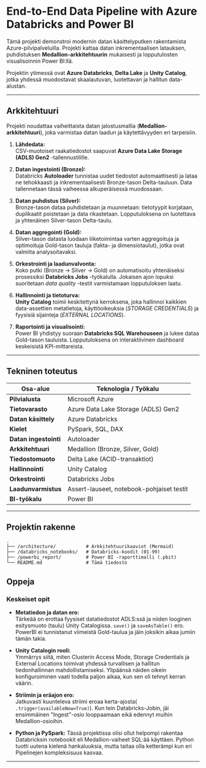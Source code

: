 # End-to-End Data Pipeline with Azure Databricks and Power BI

Tämä projekti demonstroi modernin datan käsittelyputken rakentamista Azure-pilvipalveluilla. Projekti kattaa datan inkrementaalisen latauksen, puhdistuksen **Medallion-arkkitehtuurin** mukaisesti ja lopputulosten visualisoinnin Power BI:llä.

Projektin ytimessä ovat **Azure Databricks**, **Delta Lake** ja **Unity Catalog**, jotka yhdessä muodostavat skaalautuvan, luotettavan ja hallitun data-alustan.

---

## Arkkitehtuuri

Projekti noudattaa vaiheittaista datan jalostusmallia (**Medallion-arkkitehtuuri**), joka varmistaa datan laadun ja käytettävyyden eri tarpeisiin.

1. **Lähdedata:**  
   CSV-muotoiset raakatiedostot saapuvat **Azure Data Lake Storage (ADLS) Gen2** -tallennustilille.

2. **Datan ingestointi (Bronze):**  
   Databricks **Autoloader** tunnistaa uudet tiedostot automaattisesti ja lataa ne tehokkaasti ja inkrementaalisesti Bronze-tason Delta-tauluun. Data tallennetaan tässä vaiheessa alkuperäisessä muodossaan.

3. **Datan puhdistus (Silver):**  
   Bronze-tason dataa puhdistetaan ja muunnetaan: tietotyypit korjataan, duplikaatit poistetaan ja data rikastetaan. Lopputuloksena on luotettava ja yhtenäinen Silver-tason Delta-taulu.

4. **Datan aggregointi (Gold):**  
   Silver-tason datasta luodaan liiketoimintaa varten aggregoituja ja optimoituja Gold-tason tauluja (fakta- ja dimensiotaulut), jotka ovat valmiita analysoitavaksi.

5. **Orkestrointi ja laadunvalvonta:**  
   Koko putki (Bronze → Silver → Gold) on automatisoitu yhtenäiseksi prosessiksi **Databricks Jobs** -työkalulla. Jokaisen ajon lopuksi suoritetaan *data quality* -testit varmistamaan lopputuloksen laatu.

6. **Hallinnointi ja tietoturva:**  
   **Unity Catalog** toimii keskitettynä kerroksena, joka hallinnoi kaikkien data-assettien metatietoja, käyttöoikeuksia (*STORAGE CREDENTIALS*) ja fyysisiä sijainteja (*EXTERNAL LOCATIONS*).

7. **Raportointi ja visualisointi:**  
   Power BI yhdistyy suoraan **Databricks SQL Warehouseen** ja lukee dataa Gold-tason tauluista. Lopputuloksena on interaktiivinen dashboard keskeisistä KPI-mittareista.

---

## Tekninen toteutus

| Osa-alue               | Teknologia / Työkalu |
|------------------------|----------------------|
| **Pilvialusta**        | Microsoft Azure      |
| **Tietovarasto**       | Azure Data Lake Storage (ADLS) Gen2 |
| **Datan käsittely**    | Azure Databricks     |
| **Kielet**             | PySpark, SQL, DAX    |
| **Datan ingestointi**  | Autoloader           |
| **Arkkitehtuuri**      | Medallion (Bronze, Silver, Gold) |
| **Tiedostomuoto**      | Delta Lake (ACID-transaktiot) |
| **Hallinnointi**       | Unity Catalog        |
| **Orkestrointi**       | Databricks Jobs      |
| **Laadunvarmistus**    | Assert-lauseet, notebook-pohjaiset testit |
| **BI-työkalu**         | Power BI             |

---

## Projektin rakenne

```plaintext
.
├── /architecture/           # Arkkitehtuurikaaviot (Mermaid)
├── /databricks_notebooks/   # Databricks-koodit (01-99)
├── /powerbi_report/         # Power BI -raporttimalli (.pbit)
└── README.md                # Tämä tiedosto
```

## Oppeja

### Keskeiset opit

- **Metatiedon ja datan ero:**  
  Tärkeää on erottaa fyysiset datatiedostot ADLS:ssä ja niiden looginen esitysmuoto (taulu) Unity Catalogissa. `save()` ja `saveAsTable()` ero. PowerBI ei tunnistanut viimeistä Gold-taulua ja jäin joksikin aikaa jumiin tämän takia.

- **Unity Catalogin rooli:**  
  Ymmärrys siitä, miten Clusterin Access Mode, Storage Credentials ja External Locations toimivat yhdessä turvallisen ja hallitun tiedonhallinnan mahdollistamiseksi. Ylipäänsä näiden oikein konfiguroiminen vaati todella paljon aikaa, kun sen oli tehnyt kerran väärin.

- **Striimin ja eräajon ero:**  
  Jatkuvasti kuunteleva striimi eroaa kerta-ajosta( `.trigger(availableNow=True)`). Kun tein Databricks-Jobin, jäi ensimmäinen "Ingest"-osio looppaamaan eikä edennyt muihin Medallion-osioihin.
  
- **Python ja PySpark:**
   Tässä projektissa olisi ollut helpompi rakentaa Databricksin notebookit eli Medallion-vaiheet SQL:ää käyttäen. Python tuotti uutena kielenä hankaluuksia, mutta taitaa olla ketterämpi kun eri Pipelinejen kompleksisuus kasvaa.
  

---


